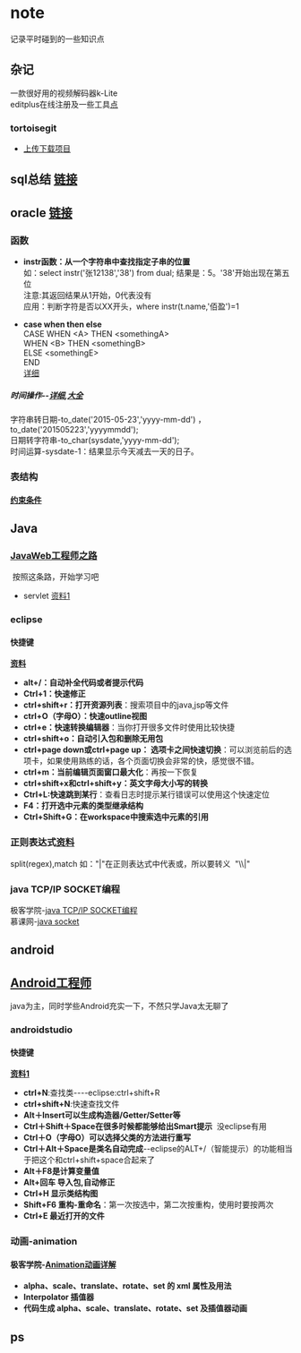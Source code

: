 # note
记录平时碰到的一些知识点<br>
## 杂记
一款很好用的视频解码器k-Lite<br>
editplus在线注册及一些工具[点](https://github.com/hz-zhangfc/note/edit/master/README.md)<br>

### tortoisegit 
* [上传下载项目](http://blog.csdn.net/yuanzichao/article/details/44922593)

## sql总结 [链接](http://www.cnblogs.com/yank/category/583618.html)
## oracle [链接](https://github.com/hz-zhangfc/note/blob/master/oracle)
### 函数
* **instr函数：从一个字符串中查找指定子串的位置**<br>
如：select instr('张12138','38') from dual; 结果是：5。'38'开始出现在第五位<br>
注意:其返回结果从1开始，0代表没有<br>
应用：判断字符是否以XX开头，where instr(t.name,'佰盈')=1

* **case when then else**<br>
CASE
WHEN \<A> THEN \<somethingA><br>
WHEN \<B> THEN \<somethingB><br>
ELSE \<somethingE><br>
END<br>
[详细](http://blog.csdn.net/rznice/article/details/6772000)

##### 时间操作--[详细](http://blog.csdn.net/foxbryant/article/details/6818670),[大全](http://www.cnn6.net/html/database/201761/201919.html)
字符串转日期-to_date('2015-05-23','yyyy-mm-dd') ， to_date('201505223','yyyymmdd');<br>
日期转字符串-to_char(sysdate,'yyyy-mm-dd');<br>
时间运算-sysdate-1：结果显示今天减去一天的日子。

### 表结构
#### [约束条件](http://blog.csdn.net/hanxuemin12345/article/details/7828206)

## Java
### [JavaWeb工程师之路](http://ke.jikexueyuan.com/zhiye/javaweb/)
  按照这条路，开始学习吧
* servlet [资料1](http://www.cnblogs.com/whgk/p/6399262.html)
### eclipse
#### 快捷键
**[资料](http://www.cnblogs.com/mq0036/p/4995390.html)**
* **alt+/：自动补全代码或者提示代码**
* **Ctrl+1：快速修正**
* **ctrl+shift+r：打开资源列表**：搜索项目中的java,jsp等文件
* **ctrl+O（字母O）：快速outline视图** 
* **ctrl+e：快速转换编辑器**：当你打开很多文件时使用比较快捷
* **ctrl+shift+o：自动引入包和删除无用包**
* **ctrl+page down或ctrl+page up： 选项卡之间快速切换**：可以浏览前后的选项卡，如果使用熟练的话，各个页面切换会非常的快，感觉很不错。
* **ctrl+m：当前编辑页面窗口最大化**：再按一下恢复
* **ctrl+shift+x和ctrl+shift+y：英文字母大小写的转换**
* **Ctrl+L:快速跳到某行**：查看日志时提示某行错误可以使用这个快速定位
* **F4：打开选中元素的类型继承结构**
* **Ctrl+Shift+G：在workspace中搜索选中元素的引用**

### 正则表达式[资料](http://www.cnblogs.com/lzq198754/p/5780340.html)
split(regex),match
如："|"在正则表达式中代表或，所以要转义  "\\\\|"

### java TCP/IP SOCKET编程
极客学院-[java TCP/IP SOCKET编程](http://wiki.jikexueyuan.com/project/java-socket/overwise.html)<br>
慕课网-[java socket](http://www.imooc.com/learn/161)

## android
## [Android工程师](http://ke.jikexueyuan.com/zhiye/android/)
java为主，同时学些Android充实一下，不然只学Java太无聊了
### androidstudio
#### 快捷键
**[资料1](http://www.cnblogs.com/zyw-205520/p/5231843.html)**
* **ctrl+N**:查找类----eclipse:ctrl+shift+R
* **ctrl+shift+N**:快速查找文件
* **Alt＋Insert可以生成构造器/Getter/Setter等**
* **Ctrl＋Shift＋Space在很多时候都能够给出Smart提示**  没eclipse有用
* **Ctrl＋O（字母O）可以选择父类的方法进行重写**
* **Ctrl＋Alt＋Space是类名自动完成**--eclipse的ALT+/（智能提示）的功能相当于把这个和ctrl+shift+space合起来了
* **Alt＋F8是计算变量值**
* **Alt+回车 导入包,自动修正**
* **Ctrl+H 显示类结构图**
* **Shift+F6  重构-重命名**：第一次按选中，第二次按重构，使用时要按两次
* **Ctrl+E 最近打开的文件**

### 动画-animation
#### 极客学院-[Animation动画详解](http://wiki.jikexueyuan.com/project/android-animation)
* **alpha、scale、translate、rotate、set 的 xml 属性及用法**  
* **Interpolator 插值器**
* **代码生成 alpha、scale、translate、rotate、set 及插值器动画**

## ps


